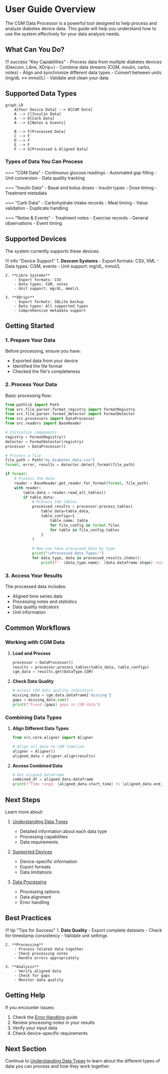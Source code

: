 # User Guide Overview

The CGM Data Processor is a powerful tool designed to help process and analyze diabetes device data. This guide will help you understand how to use the system effectively for your data analysis needs.

## What Can You Do?

!!! success "Key Capabilities"
    - Process data from multiple diabetes devices (Dexcom, Libre, XDrip+)
    - Combine data streams (CGM, insulin, carbs, notes)
    - Align and synchronize different data types
    - Convert between units (mg/dL ↔ mmol/L)
    - Validate and clean your data

## Supported Data Types

```mermaid
graph LR
    A[Your Device Data] --> B[CGM Data]
    A --> C[Insulin Data]
    A --> D[Carb Data]
    A --> E[Notes & Events]
    
    B --> F[Processed Data]
    C --> F
    D --> F
    E --> F
    F --> G[Processed & Aligned Data]
```

### Types of Data You Can Process

=== "CGM Data"
    - Continuous glucose readings
    - Automated gap filling
    - Unit conversion
    - Data quality tracking

=== "Insulin Data"
    - Basal and bolus doses
    - Insulin types
    - Dose timing
    - Treatment metadata

=== "Carb Data"
    - Carbohydrate intake records
    - Meal timing
    - Value validation
    - Duplicate handling

=== "Notes & Events"
    - Treatment notes
    - Exercise records
    - General observations
    - Event timing

## Supported Devices

The system currently supports these devices:

!!! info "Device Support"
    1. **Dexcom Systems**
        - Export formats: CSV, XML
        - Data types: CGM, events
        - Unit support: mg/dL, mmol/L

    2. **Libre Systems**
        - Export formats: CSV
        - Data types: CGM, notes
        - Unit support: mg/dL, mmol/L

    3. **XDrip+**
        - Export formats: SQLite backup
        - Data types: All supported types
        - Comprehensive metadata support

## Getting Started

### 1. Prepare Your Data

Before processing, ensure you have:

- Exported data from your device
- Identified the file format
- Checked the file's completeness

### 2. Process Your Data

Basic processing flow:

```python
from pathlib import Path
from src.file_parser.format_registry import FormatRegistry
from src.file_parser.format_detector import FormatDetector
from src.processors import DataProcessor
from src.readers import BaseReader

# Initialize components
registry = FormatRegistry()
detector = FormatDetector(registry)
processor = DataProcessor()

# Process a file
file_path = Path("my_diabetes_data.csv")
format, error, results = detector.detect_format(file_path)

if format:
    # Process the data
    reader = BaseReader.get_reader_for_format(format, file_path)
    with reader:
        table_data = reader.read_all_tables()
        if table_data:
            # Process the tables
            processed_results = processor.process_tables(
                table_data=table_data,
                table_configs={
                    table.name: table
                    for file_config in format.files
                    for table in file_config.tables
                }
            )
            
            # Now you have processed data by type
            print("\nProcessed Data Types:")
            for data_type, data in processed_results.items():
                print(f"- {data_type.name}: {data.dataframe.shape} records")
```

### 3. Access Your Results

The processed data includes:

- Aligned time series data
- Processing notes and statistics
- Data quality indicators
- Unit information

## Common Workflows

### Working with CGM Data

1. **Load and Process**
   ```python
   processor = DataProcessor()
   results = processor.process_tables(table_data, table_configs)
   cgm_data = results.get(DataType.CGM)
   ```

2. **Check Data Quality**
   ```python
   # Access CGM data quality indicators
   missing_data = cgm_data.dataframe['missing']
   gaps = missing_data.sum()
   print(f"Found {gaps} gaps in CGM data")
   ```

### Combining Data Types

1. **Align Different Data Types**
   ```python
   from src.core.aligner import Aligner

   # Align all data to CGM timeline
   aligner = Aligner()
   aligned_data = aligner.align(results)
   ```

2. **Access Combined Data**
   ```python
   # Get aligned DataFrame
   combined_df = aligned_data.dataframe
   print(f"Time range: {aligned_data.start_time} to {aligned_data.end_time}")
   ```

## Next Steps

Learn more about:

1. [Understanding Data Types](data-types/index.md)
   - Detailed information about each data type
   - Processing capabilities
   - Data requirements

2. [Supported Devices](devices/index.md)
   - Device-specific information
   - Export formats
   - Data limitations

3. [Data Processing](processing/index.md)
   - Processing options
   - Data alignment
   - Error handling

## Best Practices

!!! tip "Tips for Success"
    1. **Data Quality**
        - Export complete datasets
        - Check for timestamp consistency
        - Validate unit settings

    2. **Processing**
        - Process related data together
        - Check processing notes
        - Handle errors appropriately

    3. **Analysis**
        - Verify aligned data
        - Check for gaps
        - Monitor data quality

## Getting Help

If you encounter issues:

1. Check the [Error Handling](processing/errors.md) guide
2. Review processing notes in your results
3. Verify your input data
4. Check device-specific requirements

## Next Section

Continue to [Understanding Data Types](data-types/index.md) to learn about the different types of data you can process and how they work together.